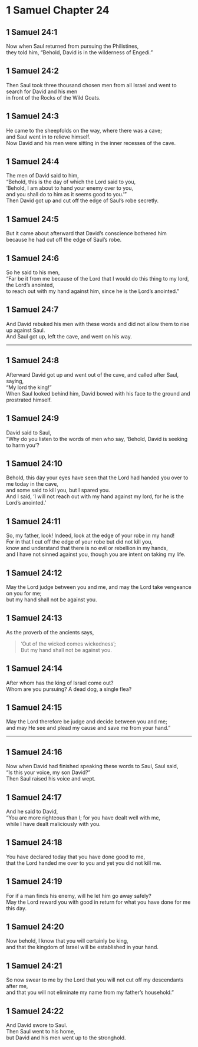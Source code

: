 # 1 Samuel Chapter 24

## 1 Samuel 24:1

Now when Saul returned from pursuing the Philistines,  
they told him, “Behold, David is in the wilderness of Engedi.”

## 1 Samuel 24:2

Then Saul took three thousand chosen men from all Israel and went to search for David and his men  
in front of the Rocks of the Wild Goats.

## 1 Samuel 24:3

He came to the sheepfolds on the way, where there was a cave;  
and Saul went in to relieve himself.  
Now David and his men were sitting in the inner recesses of the cave.

## 1 Samuel 24:4

The men of David said to him,  
“Behold, this is the day of which the Lord said to you,  
‘Behold, I am about to hand your enemy over to you,  
and you shall do to him as it seems good to you.’”  
Then David got up and cut off the edge of Saul’s robe secretly.

## 1 Samuel 24:5

But it came about afterward that David’s conscience bothered him  
because he had cut off the edge of Saul’s robe.

## 1 Samuel 24:6

So he said to his men,  
“Far be it from me because of the Lord that I would do this thing to my lord, the Lord’s anointed,  
to reach out with my hand against him, since he is the Lord’s anointed.”

## 1 Samuel 24:7

And David rebuked his men with these words and did not allow them to rise up against Saul.  
And Saul got up, left the cave, and went on his way.

---

## 1 Samuel 24:8

Afterward David got up and went out of the cave, and called after Saul, saying,  
“My lord the king!”  
When Saul looked behind him, David bowed with his face to the ground and prostrated himself.

## 1 Samuel 24:9

David said to Saul,  
“Why do you listen to the words of men who say, ‘Behold, David is seeking to harm you’?

## 1 Samuel 24:10

Behold, this day your eyes have seen that the Lord had handed you over to me today in the cave,  
and some said to kill you, but I spared you.  
And I said, ‘I will not reach out with my hand against my lord, for he is the Lord’s anointed.’

## 1 Samuel 24:11

So, my father, look! Indeed, look at the edge of your robe in my hand!  
For in that I cut off the edge of your robe but did not kill you,  
know and understand that there is no evil or rebellion in my hands,  
and I have not sinned against you, though you are intent on taking my life.

## 1 Samuel 24:12

May the Lord judge between you and me, and may the Lord take vengeance on you for me;  
but my hand shall not be against you.

## 1 Samuel 24:13

As the proverb of the ancients says,

> ‘Out of the wicked comes wickedness’;  
> But my hand shall not be against you.

## 1 Samuel 24:14

After whom has the king of Israel come out?  
Whom are you pursuing? A dead dog, a single flea?

## 1 Samuel 24:15

May the Lord therefore be judge and decide between you and me;  
and may He see and plead my cause and save me from your hand.”

---

## 1 Samuel 24:16

Now when David had finished speaking these words to Saul, Saul said,  
“Is this your voice, my son David?”  
Then Saul raised his voice and wept.

## 1 Samuel 24:17

And he said to David,  
“You are more righteous than I; for you have dealt well with me,  
while I have dealt maliciously with you.

## 1 Samuel 24:18

You have declared today that you have done good to me,  
that the Lord handed me over to you and yet you did not kill me.

## 1 Samuel 24:19

For if a man finds his enemy, will he let him go away safely?  
May the Lord reward you with good in return for what you have done for me this day.

## 1 Samuel 24:20

Now behold, I know that you will certainly be king,  
and that the kingdom of Israel will be established in your hand.

## 1 Samuel 24:21

So now swear to me by the Lord that you will not cut off my descendants after me,  
and that you will not eliminate my name from my father’s household.”

## 1 Samuel 24:22

And David swore to Saul.  
Then Saul went to his home,  
but David and his men went up to the stronghold.
